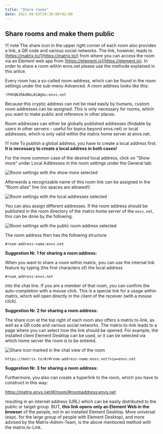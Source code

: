 ```yaml
---
title: "Share rooms"
date: 2021-08-03T20:30:00+02:00
---
```


## Share rooms and make them public

!!! note
    The share icon in the upper right corner of each room also provides a link, a QR code and various social networks. The link, however, leads to [https://matrix.to/](https://matrix.to/) from where you can access the room via an Element web app from [https://element.io](https://element.io). In order to share a room within envs.net please use the methode explained in this artice.

Every room has a so-called room-address, which can be found in the room settings under the sub-menu Advanced. A room address looks like this:

`!FHhQNJRAdNkLNiWgKu:envs.net`

Because this cryptic address can not be read easily by humans, custom room addresses can be assigned. This is only necessary for rooms, which you want to make public and reference in other places.

Room addresses can either be globally published addresses (findable by users in other servers - useful for topics beyond envs.net) or local addresses, which is only valid within the matrix home server at envs.net.

!!! note
    To publish a global address, you have to create a local address first. **It is necessary to create a local address in both cases!**

For the more common case of the desired local address, click on "Show more" under Local Addresses in the room settings under the General tab:

![Room settings with the show more selected](/images/01_Sharing_en.png "Room settings with the show more selected")

Afterwards a recognizable name of this room link can be assigned in the "Room alias" line (no spaces are allowed!):

![Room settings with the local addresses selected](/images/02_Sharing_en.png "Room settings with the local addresses selected")

You can also assign different addresses. If the room address should be published in the room directory of the matrix home server of the `envs.net`, this can be done by the following.

![Room settings with the public room address selected](/images/03_Sharing_en.png "Room settings with the public room address selected")

The room address then has the following structure

`#room-address-name:envs.net`

**Suggestion Nr. 1 for sharing a room address:**

When you want to share a room within matrix, you can use the internal link feature by typing (the first characters of) the local address

`#room_address:envs.net`

into the chat line. If you are a member of that room, you can confirm the auto-completion with a mouse click. This is a special link for a usage within matrix, which will open directly in the client of the receiver (with a mouse click).

**Suggestion Nr. 2 for sharing a room address:**

The share icon at the top right of each room also offers a matrix.to-link, as well as a QR code and various social networks. The matrix.to-link leads to a page where you can select how the link should be opened. For example, the installed client Element Desktop can be used, or it can be selected via which home server the room is to be entered. 

![Share icon marked in the chat view of the room](/images/04_Sharing-Button_en.png "Share icon marked in the chat view of the room")

```
https://matrix.to/#/#room-address-name:envs.net?via=envs.net
```

**Suggestion Nr. 3 for sharing a room address:**

Furthermore, you also can create a hyperlink to the room, which you have to construct in this way:

https://matrix.envs.net/#/room/#roomaddress:envs.net

resulting in an internet address (URL) which can be easily distributed to the public or target group. BUT, **this link opens only an Element Web in the browser** of the people, not in an installed Element Desktop. More universal (espc. for the large group of people with Element Desktop), and more advised by the Matrix-Admin-Team, is the above mentioned method with the matrix.to-Link.
